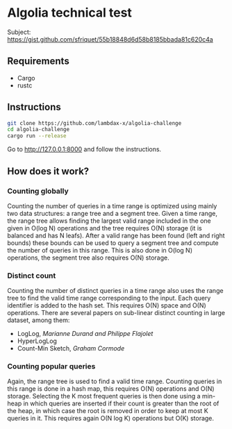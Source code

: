 # Algolia technical test

Subject: <https://gist.github.com/sfriquet/55b18848d6d58b8185bbada81c620c4a>

## Requirements

- Cargo
- rustc

## Instructions

```bash
git clone https://github.com/lambdax-x/algolia-challenge
cd algolia-challenge
cargo run --release
```

Go to <http://127.0.0.1:8000> and follow the instructions.

## How does it work?

### Counting globally

Counting the number of queries in a time range is optimized using mainly two data structures: a range tree and a segment
tree. Given a time range, the range tree allows finding the largest valid range included in the one given in O(log N)
operations and the tree requires O(N) storage (it is balanced and has N leafs). After a valid range has been found (left
and right bounds) these bounds can be used to query a segment tree and compute the number of queries in this range. This
is also done in O(log N) operations, the segment tree also requires O(N) storage.

### Distinct count

Counting the number of distinct queries in a time range also uses the range tree to find the valid time range
corresponding to the input. Each query identifier is added to the hash set. This requires O(N) space and O(N)
operations. There are several papers on sub-linear distinct counting in large dataset, among them:

- LogLog, *Marianne Durand and Philippe Flajolet*
- HyperLogLog
- Count-Min Sketch, *Graham Cormode*

### Counting popular queries

Again, the range tree is used to find a valid time range. Counting queries in this range is done in a hash map, this
requires O(N) operations and O(N) storage. Selecting the K most frequent queries is then done using a min-heap in which
queries are inserted if their count is greater than the root of the heap, in which case the root is removed in order to
keep at most K queries in it. This requires again O(N log K) operations but O(K) storage.

